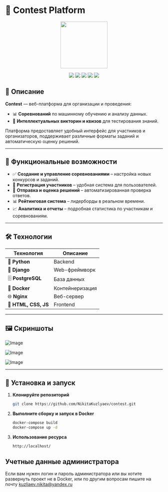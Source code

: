 # 🎯 Contest Platform  
<p align="center">
  <img src="https://github.com/user-attachments/assets/72f9d5ac-d803-4b07-9e5e-74c61c875aac" width="150">
</p>

<p align="center">
  <img src="https://img.shields.io/badge/Python-3.12%2B-blue?logo=python&logoColor=white">
  <img src="https://img.shields.io/badge/Django-5.1.2%2B-green?logo=django">
  <img src="https://img.shields.io/badge/PostgreSQL-17-blue?logo=postgresql">
  <img src="https://img.shields.io/badge/Docker-✔️-blue?logo=docker">
  <img src="https://img.shields.io/badge/License-MIT-green">
</p>

## 📌 Описание

**Contest** — веб-платформа для организации и проведения:

- 📊 **Соревнований** по машинному обучению и анализу данных.  
- 🧠 **Интеллектуальных викторин и квизов** для тестирования знаний.  

Платформа предоставляет удобный интерфейс для участников и организаторов, поддерживает различные форматы заданий и автоматическую оценку решений.

---

## 🚀 Функциональные возможности

- ✅ **Создание и управление соревнованиями** – настройка новых конкурсов и заданий.  
- 👥 **Регистрация участников** – удобная система для пользователей.  
- 📩 **Отправка и оценка решений** – автоматизированная проверка ответов.  
- 📊 **Рейтинговая система** – лидерборды в реальном времени.  
- 📈 **Аналитика и отчеты** – подробная статистика по участникам и соревнованиям.  

---

## 🛠 Технологии

| Технология  | Описание |
|-------------|----------|
| 🐍 **Python** | Backend |
| 🐍 **Django** | Web-фреймворк |
| 🗄 **PostgreSQL** | База данных |
| 🐳 **Docker** | Контейнеризация |
| 🌐 **Nginx** | Веб-сервер |
| 🎨 **HTML, CSS, JS** | Frontend |

---

## 🖼️ Скриншоты

![Image](https://github.com/user-attachments/assets/4973e25e-aa5c-4c72-8e77-e1996c91f708)

![Image](https://github.com/user-attachments/assets/2bca80c3-7954-404a-b3c6-46fce63f15ee)

![Image](https://github.com/user-attachments/assets/abb6146c-dbda-4e20-8f4e-ebc1f6b4cf4c)

---

## 🔧 Установка и запуск

1. **Клонируйте репозиторий**  
   ```bash
   git clone https://github.com/NikitaKuzlyaev/contest.git

2. **Выполните сборку и запуск в Docker**  
   ```bash
   docker-compose build
   docker-compose up -d

3. **Использование ресурса**
   ```bash
   http://localhost/

## Учетные данные администратора
Если вам нужен логин и пароль администратора или вы хотите развернуть проект не в Docker, или по другим вопросам пишите на почту kuzliaev.nikita@yandex.ru
